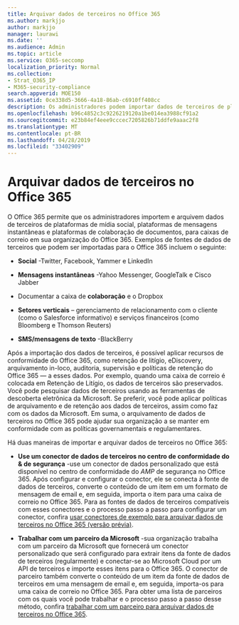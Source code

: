 ```yaml
---
title: Arquivar dados de terceiros no Office 365
ms.author: markjjo
author: markjjo
manager: laurawi
ms.date: ''
ms.audience: Admin
ms.topic: article
ms.service: O365-seccomp
localization_priority: Normal
ms.collection:
- Strat_O365_IP
- M365-security-compliance
search.appverid: MOE150
ms.assetid: 0ce338d5-3666-4a18-86ab-c6910ff408cc
description: Os administradores podem importar dados de terceiros de plataformas de mídia social, plataformas de mensagens instantâneas e plataformas de colaboração de documentos para caixas de correio em sua organização do Office 365. Isso permite que você arquive dados de Facebook, Twitter e outras fontes de dados de terceiros no Office 365. Em seguida, você pode usar e aplicar recursos de conformidade do Office 365 (como retenção legal, eDiscovery, arquivamento in-loco e políticas de retenção) para dados de terceiros.
ms.openlocfilehash: b96c4852c3c9226219120a1be014ea3988cf91a2
ms.sourcegitcommit: e23b84ef4eee9cccec7205826b71ddfe9aaac2f8
ms.translationtype: MT
ms.contentlocale: pt-BR
ms.lasthandoff: 04/28/2019
ms.locfileid: "33402909"
---
```

# <a name="archive-third-party-data-in-office-365"></a>Arquivar dados de terceiros no Office 365

O Office 365 permite que os administradores importem e arquivem dados de terceiros de plataformas de mídia social, plataformas de mensagens instantâneas e plataformas de colaboração de documentos, para caixas de correio em sua organização do Office 365. Exemplos de fontes de dados de terceiros que podem ser importadas para o Office 365 incluem o seguinte: 
  
- **Social** -Twitter, Facebook, Yammer e LinkedIn 
    
- **Mensagens instantâneas** -Yahoo Messenger, GoogleTalk e Cisco Jabber 
    
- Documentar a caixa de **colaboração** e o Dropbox 
    
- **Setores verticais** – gerenciamento de relacionamento com o cliente (como o Salesforce informativo) e serviços financeiros (como Bloomberg e Thomson Reuters) 
    
- **SMS/mensagens de texto** -BlackBerry 
    
Após a importação dos dados de terceiros, é possível aplicar recursos de conformidade do Office 365, como retenção de litígio, eDiscovery, arquivamento in-loco, auditoria, supervisão e políticas de retenção do Office 365 — a esses dados. Por exemplo, quando uma caixa de correio é colocada em Retenção de Litígio, os dados de terceiros são preservados. Você pode pesquisar dados de terceiros usando as ferramentas de descoberta eletrônica da Microsoft. Se preferir, você pode aplicar políticas de arquivamento e de retenção aos dados de terceiros, assim como faz com os dados da Microsoft. Em suma, o arquivamento de dados de terceiros no Office 365 pode ajudar sua organização a se manter em conformidade com as políticas governamentais e regulamentares.

Há duas maneiras de importar e arquivar dados de terceiros no Office 365:

- **Use um conector de dados de terceiros no centro de conformidade do & de segurança** -use um conector de dados personalizado que está disponível no centro de conformidade do _AMP_ de segurança no Office 365. Após configurar e configurar o conector, ele se conecta à fonte de dados de terceiros, converte o conteúdo de um item em um formato de mensagem de email e, em seguida, importa o item para uma caixa de correio no Office 365. Para as fontes de dados de terceiros compatíveis com esses conectores e o processo passo a passo para configurar um conector, confira [usar conectores de exemplo para arquivar dados de terceiros no Office 365 (versão prévia)](archive-third-party-data-with-sample-connector.md).

- **Trabalhar com um parceiro da Microsoft** -sua organização trabalha com um parceiro da Microsoft que fornecerá um conector personalizado que será configurado para extrair itens da fonte de dados de terceiros (regularmente) e conectar-se ao Microsoft Cloud por um API de terceiros e importe esses itens para o Office 365. O conector de parceiro também converte o conteúdo de um item da fonte de dados de terceiros em uma mensagem de email e, em seguida, importa-os para uma caixa de correio no Office 365. Para obter uma lista de parceiros com os quais você pode trabalhar e o processo passo a passo desse método, confira [trabalhar com um parceiro para arquivar dados de terceiros no Office 365](work-with-partner-to-archive-third-party-data.md).